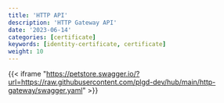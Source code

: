 ```yaml
---
title: 'HTTP API'
description: 'HTTP Gateway API'
date: '2023-06-14'
categories: [certificate]
keywords: [identity-certificate, certificate]
weight: 10
---
```


{{< iframe "<https://petstore.swagger.io/?url=https://raw.githubusercontent.com/plgd-dev/hub/main/http-gateway/swagger.yaml>" >}}
